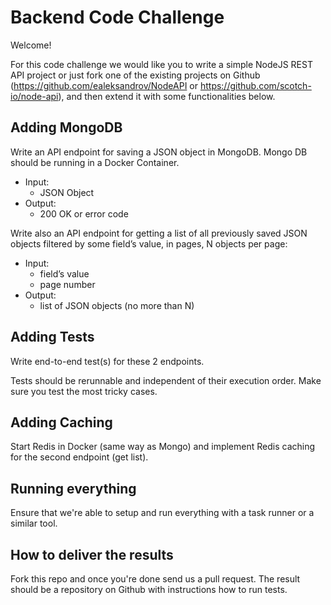 # Backend Code Challenge

Welcome!

For this code challenge we would like you to write a simple NodeJS REST API project or just fork one of the existing projects on Github (https://github.com/ealeksandrov/NodeAPI or https://github.com/scotch-io/node-api), and then extend it with some functionalities below.


## Adding MongoDB

Write an API endpoint for saving a JSON object in MongoDB. Mongo DB should be running in a Docker Container.

- Input:
  - JSON Object
- Output:
  - 200 OK or error code

Write also an API endpoint for getting a list of all previously saved JSON objects filtered by some field’s value, in pages, N objects per page:

- Input:
  - field’s value
  - page number
- Output:
  - list of JSON objects (no more than N)


## Adding Tests

Write end-to-end test(s) for these 2 endpoints.

Tests should be rerunnable and independent of their execution order. Make sure you test the most tricky cases.


## Adding Caching

Start Redis in Docker (same way as Mongo) and implement Redis caching for the second endpoint (get list).


## Running everything

Ensure that we're able to setup and run everything with a task runner or a similar tool.


## How to deliver the results

Fork this repo and once you're done send us a pull request. The result should be a repository on Github with instructions how to run tests.
